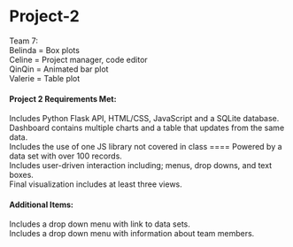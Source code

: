 # Project-2
Team 7:   
Belinda = Box plots  
Celine = Project manager, code editor   
QinQin = Animated bar plot  
Valerie = Table plot  

#### Project 2 Requirements Met:  
Includes Python Flask API, HTML/CSS, JavaScript and a SQLite database.  
Dashboard contains multiple charts and a table that updates from the same data.  
Includes the use of one JS library not covered in class ====
Powered by a data set with over 100 records.  
Includes user-driven interaction including; menus, drop downs, and text boxes.  
Final visualization includes at least three views.  

#### Additional Items: 
Includes a drop down menu with link to data sets.  
Includes a drop down menu with information about team members.  
